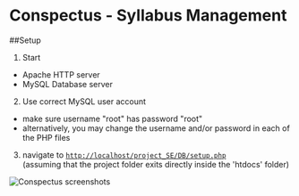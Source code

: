 # Conspectus - Syllabus Management

##Setup
1. Start
  * Apache HTTP server
  * MySQL Database server
2. Use correct MySQL user account
  * make sure username "root" has password "root"
  * alternatively, you may change the username and/or password in each of the PHP files
3. navigate to [`http://localhost/project_SE/DB/setup.php`](http://localhost/project_SE/DB/setup.php)<br>(assuming that the project folder exits directly inside the 'htdocs' folder)

![Conspectus screenshots](https://raw.githubusercontent.com/user501254/project_SE/master/doc/output_Gbjb76.gif)
